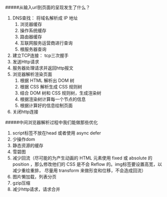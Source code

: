 #####从输入url到页面的呈现发生了什么？

1. DNS查找： 将域名解析成 IP 地址
    1. 浏览器缓存
    2. 操作系统缓存
    3. 路由器缓存
    4. 互联网服务运营商进行查询
    5. 根服务器查询
2. 建立TCP连接： tcp三次握手
3. 发送Http请求
4. 服务器处理请求并返回http报文
5. 浏览器解析渲染页面
    1. 根据 HTML 解析出 DOM 树
    2. 根据 CSS 解析生成 CSS 规则树
    3. 结合 DOM 树和 CSS 规则树，生成渲染树
    4. 根据渲染树计算每一个节点的信息
    5. 根据计算好的信息绘制页面
6. 关闭http连接


#####中间浏览器解析过程中我们能做那些优化

1. script标签不放在head 或者使用 async defer
2. 少操作dom
3. 静态资源的缓存
4. 雪碧图
5. 减少回流（尽可能的为产生动画的 HTML 元素使用 fixed 或 absolute 的 position ，那么修改他们的 CSS 是不会 Reflow 的。img标签要设置高宽，以减少重绘重排， 尽量用 transform 来做形变和位移，不会造成回流）
6. 图片懒加载，列表分页
7. gzip压缩
8. 减少http请求，请求合并


